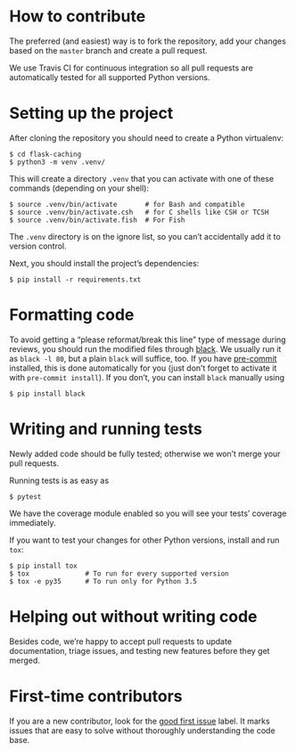 # How to contribute

The preferred (and easiest) way is to fork the repository, add your changes
based on the `master` branch and create a pull request.

We use Travis CI for continuous integration so all pull requests are
automatically tested for all supported Python versions.

# Setting up the project

After cloning the repository you should need to create a Python virtualenv:

    $ cd flask-caching
    $ python3 -m venv .venv/

This will create a directory `.venv` that you can activate with one of these
commands (depending on your shell):

    $ source .venv/bin/activate       # for Bash and compatible
    $ source .venv/bin/activate.csh   # for C shells like CSH or TCSH
    $ source .venv/bin/activate.fish  # For Fish

The `.venv` directory is on the ignore list, so you can’t accidentally add it
to version control.

Next, you should install the project’s dependencies:

    $ pip install -r requirements.txt

# Formatting code

To avoid getting a “please reformat/break this line” type of message during
reviews, you should run the modified files through
[black](https://github.com/python/black). We usually run it as `black -l 80`,
but a plain `black` will suffice, too. If you have
[pre-commit](https://pre-commit.com/) installed, this is done automatically
for you (just don’t forget to activate it with `pre-commit install`). If you
don’t, you can install `black` manually using

    $ pip install black

# Writing and running tests

Newly added code should be fully tested; otherwise we won’t merge your pull
requests.

Running tests is as easy as

    $ pytest

We have the coverage module enabled so you will see your tests’ coverage
immediately.

If you want to test your changes for other Python versions, install and run `tox`:

    $ pip install tox
    $ tox              # To run for every supported version
    $ tox -e py35      # To run only for Python 3.5

# Helping out without writing code

Besides code, we’re happy to accept pull requests to update documentation,
triage issues, and testing new features before they get merged.

# First-time contributors

If you are a new contributor, look for the [good first
issue](labels/good+first+issue) label. It marks issues that are easy to solve
without thoroughly understanding the code base.

